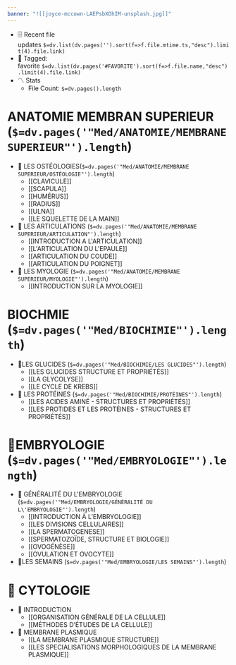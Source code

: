 ```yaml
---
banner: "![[joyce-mccown-LAEPsbXOhIM-unsplash.jpg]]"
---
```

-   🗄️ Recent file updates `$=dv.list(dv.pages('').sort(f=>f.file.mtime.ts,"desc").limit(4).file.link)`
- 🔖 Tagged: favorite `$=dv.list(dv.pages('#FAVORITE').sort(f=>f.file.name,"desc").limit(4).file.link)`
- 〽️ Stats
	-   File Count: `$=dv.pages().length`
# ANATOMIE MEMBRAN SUPERIEUR (`$=dv.pages('"Med/ANATOMIE/MEMBRANE SUPERIEUR"').length`)
- 🦴 LES OSTÉOLOGIES(`$=dv.pages('"Med/ANATOMIE/MEMBRANE SUPERIEUR/OSTÉOLOGIE"').length`)
	- [[CLAVICULE]]
	- [[SCAPULA]]
	- [[HUMÉRUS]]
	- [[RADIUS]]
	- [[ULNA]]
	- [[LE SQUELETTE DE LA MAIN]]
- 🔗 LES ARTICULATIONS (`$=dv.pages('"Med/ANATOMIE/MEMBRANE SUPERIEUR/ARTICULATION"').length`)
	- [[INTRODUCTION A L'ARTICULATION]]
	- [[L'ARTICULATION DU L'EPAULE]]
	- [[ARTICULATION DU COUDE]]
	- [[ARTICULATION DU POIGNET]]
- 🍖 LES MYOLOGIE (`$=dv.pages('"Med/ANATOMIE/MEMBRANE SUPERIEUR/MYOLOGIE"').length`)
	- [[INTRODUCTION SUR LA MYOLOGIE]]

# BIOCHMIE (`$=dv.pages('"Med/BIOCHIMIE"').length`)
- 🍬LES GLUCIDES (`$=dv.pages('"Med/BIOCHIMIE/LES GLUCIDES"').length`) 
	- [[LES GLUCIDES STRUCTURE ET PROPRIÉTÉS]]
	- [[LA GLYCOLYSE]]
	- [[LE CYCLE DE KREBS]]
- 🥩 LES PROTÉINES (`$=dv.pages('"Med/BIOCHIMIE/PROTÉINES"').length`)
	 - [[LES ACIDES AMINÉ - STRUCTURES ET PROPRIÉTÉS]]
	 - [[LES PROTIDES ET LES PROTÉINES - STRUCTURES ET PROPRIÉTÉS]]
#  👶EMBRYOLOGIE (`$=dv.pages('"Med/EMBRYOLOGIE"').length`)
- 👫 GÉNÉRALITÉ DU L'EMBRYOLOGIE (`$=dv.pages('"Med/EMBRYOLOGIE/GÉNÉRALITÉ DU L\'EMBRYOLOGIE"').length`)
	- [[INTRODUCTION À L’EMBRYOLOGIE]]
	- [[LES DIVISIONS CELLULAIRES]]
	- [[LA SPERMATOGENESE]]
	- [[SPERMATOZOÏDE, STRUCTURE ET BIOLOGIE]]
	- [[OVOGÉNÈSE]]
	- [[OVULATION ET OVOCYTE]]
- 🤰LES SEMAINS (`$=dv.pages('"Med/EMBRYOLOGIE/LES SEMAINS"').length`)

# 🧫 CYTOLOGIE
- 🔬 INTRODUCTION 
	- [[ORGANISATION GÉNÉRALE DE LA CELLULE]]
	- [[MÉTHODES D’ÉTUDES DE LA CELLULE]]
- 🦠 MEMBRANE PLASMIQUE
	- [[LA MEMBRANE PLASMIQUE STRUCTURE]]
	- [[LES SPECIALISATIONS MORPHOLOGIQUES DE LA MEMBRANE PLASMIQUE]]